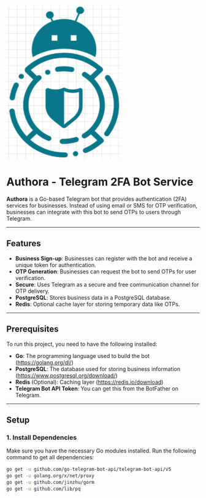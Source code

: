 <img src="asset/logo.png" alt="My Image" width="300" height="400">

# Authora - Telegram 2FA Bot Service

**Authora** is a Go-based Telegram bot that provides authentication (2FA) services for businesses. Instead of using email or SMS for OTP verification, businesses can integrate with this bot to send OTPs to users through Telegram.

---

## Features

- **Business Sign-up**: Businesses can register with the bot and receive a unique token for authentication.
- **OTP Generation**: Businesses can request the bot to send OTPs for user verification.
- **Secure**: Uses Telegram as a secure and free communication channel for OTP delivery.
- **PostgreSQL**: Stores business data in a PostgreSQL database.
- **Redis**: Optional cache layer for storing temporary data like OTPs.

---

## Prerequisites

To run this project, you need to have the following installed:

- **Go**: The programming language used to build the bot (https://golang.org/dl/)
- **PostgreSQL**: The database used for storing business information (https://www.postgresql.org/download/)
- **Redis** (Optional): Caching layer (https://redis.io/download)
- **Telegram Bot API Token**: You can get this from the BotFather on Telegram.

---

## Setup

### 1. Install Dependencies

Make sure you have the necessary Go modules installed. Run the following command to get all dependencies:

```bash
go get -u github.com/go-telegram-bot-api/telegram-bot-api/v5
go get -u golang.org/x/net/proxy
go get -u github.com/jinzhu/gorm
go get -u github.com/lib/pq
